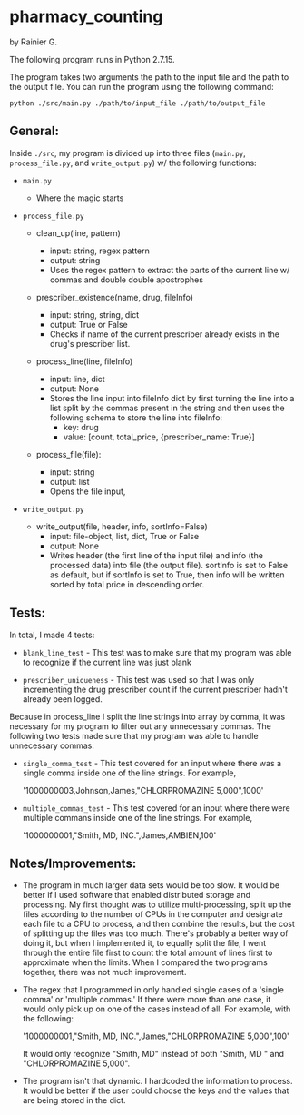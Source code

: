 # pharmacy_counting
by Rainier G.

The following program runs in Python 2.7.15.

The program takes two arguments the path to the input file and the path to the output file. You can run the program using the following command:

    python ./src/main.py ./path/to/input_file ./path/to/output_file

## General:
Inside `./src`, my program is divided up into three files (`main.py`, `process_file.py`, and `write_output.py`) w/ the following functions:
* `main.py`
  * Where the magic starts
* `process_file.py`
  * clean_up(line, pattern)
    * input: string, regex pattern
    * output: string
    * Uses the regex pattern to extract the parts of the current line w/ commas and double double apostrophes

  * prescriber_existence(name, drug, fileInfo)
    * input: string, string, dict
    * output: True or False
    * Checks if name of the current prescriber already exists in the drug's prescriber list.

  * process_line(line, fileInfo)
    * input: line, dict
    * output: None
    * Stores the line input into fileInfo dict by first turning the line into a list split by the commas present in the string and then uses the following schema to store the line into fileInfo:
      * key: drug
      * value: [count, total_price, {prescriber_name: True}]

  * process_file(file):
    * input: string
    * output: list
    * Opens the file input,

* `write_output.py`
  * write_output(file, header, info, sortInfo=False)
    * input: file-object, list, dict, True or False
    * output: None
    * Writes header (the first line of the input file) and info (the processed data) into file (the output file). sortInfo is set to False as default, but if sortInfo is set to True, then info will be written sorted by total price in descending order.

## Tests:
In total, I made 4 tests:
* `blank_line_test` - This test was to make sure that my program was able to recognize if the current line was just blank

* `prescriber_uniqueness` - This test was used so that I was only incrementing the drug prescriber count if the current prescriber hadn't already been logged.

Because in process_line I split the line strings into array by comma, it was necessary for my program to filter out any unnecessary commas. The following two tests made sure that my program was able to handle unnecessary commas:

* `single_comma_test` - This test covered for an input where there was a single comma inside one of the line strings. For example,

    '1000000003,Johnson,James,"CHLORPROMAZINE 5,000",1000'

* `multiple_commas_test` - This test covered for an input where there were multiple commans inside one of the line strings. For example,

    '1000000001,"Smith, MD, INC.",James,AMBIEN,100'

## Notes/Improvements:
* The program in much larger data sets would be too slow. It would be better if I used software that enabled distributed storage and processing. My first thought was to utilize multi-processing, split up the files according to the number of CPUs in the computer and designate each file to a CPU to process, and then combine the results, but the cost of splitting up the files was too much. There's probably a better way of doing it, but when I implemented it, to equally split the file, I went through the entire file first to count the total amount of lines first to approximate when the limits. When I compared the two programs together, there was not much improvement.
* The regex that I programmed in only handled single cases of a 'single comma' or 'multiple commas.' If there were more than one case, it would only pick up on one of the cases instead of all. For example, with the following:

    '1000000001,"Smith, MD, INC.",James,"CHLORPROMAZINE 5,000",100'

    It would only recognize "Smith, MD" instead of both "Smith, MD " and "CHLORPROMAZINE 5,000".
* The program isn't that dynamic. I hardcoded the information to process. It would be better if the user could choose the keys and the values that are being stored in the dict.
